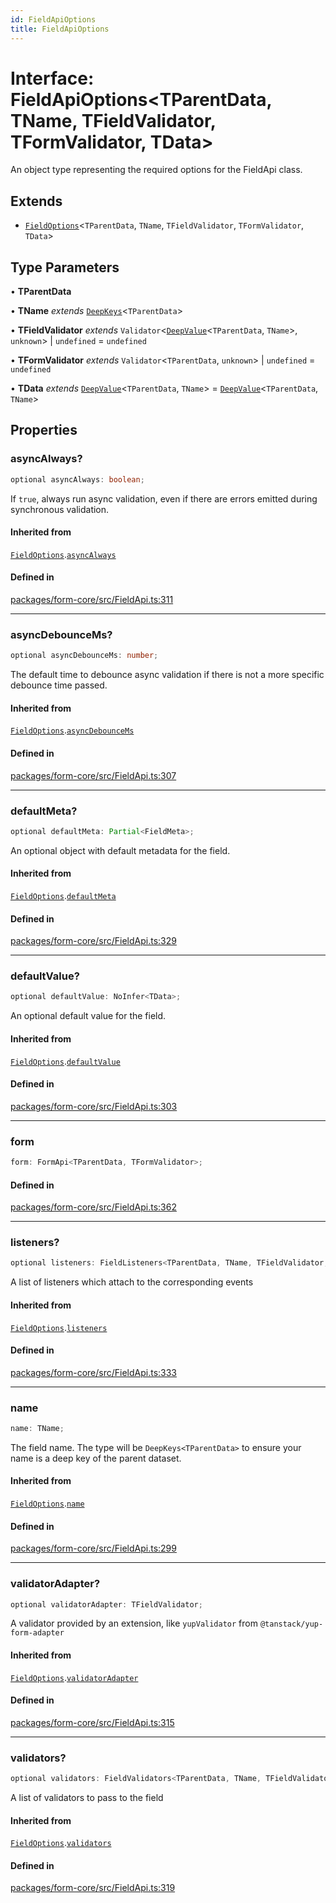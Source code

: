 ```yaml
---
id: FieldApiOptions
title: FieldApiOptions
---
```


# Interface: FieldApiOptions\<TParentData, TName, TFieldValidator, TFormValidator, TData\>

An object type representing the required options for the FieldApi class.

## Extends

- [`FieldOptions`](fieldoptions.md)\<`TParentData`, `TName`, `TFieldValidator`, `TFormValidator`, `TData`\>

## Type Parameters

• **TParentData**

• **TName** *extends* [`DeepKeys`](../type-aliases/deepkeys.md)\<`TParentData`\>

• **TFieldValidator** *extends* `Validator`\<[`DeepValue`](../type-aliases/deepvalue.md)\<`TParentData`, `TName`\>, `unknown`\> \| `undefined` = `undefined`

• **TFormValidator** *extends* `Validator`\<`TParentData`, `unknown`\> \| `undefined` = `undefined`

• **TData** *extends* [`DeepValue`](../type-aliases/deepvalue.md)\<`TParentData`, `TName`\> = [`DeepValue`](../type-aliases/deepvalue.md)\<`TParentData`, `TName`\>

## Properties

### asyncAlways?

```ts
optional asyncAlways: boolean;
```

If `true`, always run async validation, even if there are errors emitted during synchronous validation.

#### Inherited from

[`FieldOptions`](fieldoptions.md).[`asyncAlways`](FieldOptions.md#asyncalways)

#### Defined in

[packages/form-core/src/FieldApi.ts:311](https://github.com/TanStack/form/blob/main/packages/form-core/src/FieldApi.ts#L311)

***

### asyncDebounceMs?

```ts
optional asyncDebounceMs: number;
```

The default time to debounce async validation if there is not a more specific debounce time passed.

#### Inherited from

[`FieldOptions`](fieldoptions.md).[`asyncDebounceMs`](FieldOptions.md#asyncdebouncems)

#### Defined in

[packages/form-core/src/FieldApi.ts:307](https://github.com/TanStack/form/blob/main/packages/form-core/src/FieldApi.ts#L307)

***

### defaultMeta?

```ts
optional defaultMeta: Partial<FieldMeta>;
```

An optional object with default metadata for the field.

#### Inherited from

[`FieldOptions`](fieldoptions.md).[`defaultMeta`](FieldOptions.md#defaultmeta)

#### Defined in

[packages/form-core/src/FieldApi.ts:329](https://github.com/TanStack/form/blob/main/packages/form-core/src/FieldApi.ts#L329)

***

### defaultValue?

```ts
optional defaultValue: NoInfer<TData>;
```

An optional default value for the field.

#### Inherited from

[`FieldOptions`](fieldoptions.md).[`defaultValue`](FieldOptions.md#defaultvalue)

#### Defined in

[packages/form-core/src/FieldApi.ts:303](https://github.com/TanStack/form/blob/main/packages/form-core/src/FieldApi.ts#L303)

***

### form

```ts
form: FormApi<TParentData, TFormValidator>;
```

#### Defined in

[packages/form-core/src/FieldApi.ts:362](https://github.com/TanStack/form/blob/main/packages/form-core/src/FieldApi.ts#L362)

***

### listeners?

```ts
optional listeners: FieldListeners<TParentData, TName, TFieldValidator, TFormValidator, TData>;
```

A list of listeners which attach to the corresponding events

#### Inherited from

[`FieldOptions`](fieldoptions.md).[`listeners`](FieldOptions.md#listeners)

#### Defined in

[packages/form-core/src/FieldApi.ts:333](https://github.com/TanStack/form/blob/main/packages/form-core/src/FieldApi.ts#L333)

***

### name

```ts
name: TName;
```

The field name. The type will be `DeepKeys<TParentData>` to ensure your name is a deep key of the parent dataset.

#### Inherited from

[`FieldOptions`](fieldoptions.md).[`name`](FieldOptions.md#name)

#### Defined in

[packages/form-core/src/FieldApi.ts:299](https://github.com/TanStack/form/blob/main/packages/form-core/src/FieldApi.ts#L299)

***

### validatorAdapter?

```ts
optional validatorAdapter: TFieldValidator;
```

A validator provided by an extension, like `yupValidator` from `@tanstack/yup-form-adapter`

#### Inherited from

[`FieldOptions`](fieldoptions.md).[`validatorAdapter`](FieldOptions.md#validatoradapter)

#### Defined in

[packages/form-core/src/FieldApi.ts:315](https://github.com/TanStack/form/blob/main/packages/form-core/src/FieldApi.ts#L315)

***

### validators?

```ts
optional validators: FieldValidators<TParentData, TName, TFieldValidator, TFormValidator, TData>;
```

A list of validators to pass to the field

#### Inherited from

[`FieldOptions`](fieldoptions.md).[`validators`](FieldOptions.md#validators)

#### Defined in

[packages/form-core/src/FieldApi.ts:319](https://github.com/TanStack/form/blob/main/packages/form-core/src/FieldApi.ts#L319)
